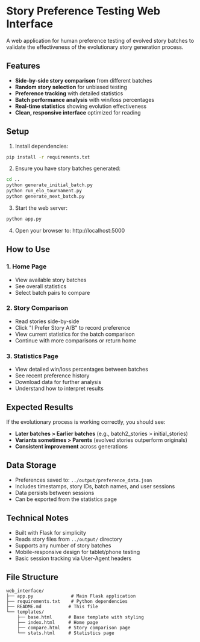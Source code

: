 # Story Preference Testing Web Interface

A web application for human preference testing of evolved story batches to validate the effectiveness of the evolutionary story generation process.

## Features

- **Side-by-side story comparison** from different batches
- **Random story selection** for unbiased testing
- **Preference tracking** with detailed statistics
- **Batch performance analysis** with win/loss percentages
- **Real-time statistics** showing evolution effectiveness
- **Clean, responsive interface** optimized for reading

## Setup

1. Install dependencies:
```bash
pip install -r requirements.txt
```

2. Ensure you have story batches generated:
```bash
cd ..
python generate_initial_batch.py
python run_elo_tournament.py
python generate_next_batch.py
```

3. Start the web server:
```bash
python app.py
```

4. Open your browser to: http://localhost:5000

## How to Use

### 1. Home Page
- View available story batches
- See overall statistics
- Select batch pairs to compare

### 2. Story Comparison
- Read stories side-by-side
- Click "I Prefer Story A/B" to record preference
- View current statistics for the batch comparison
- Continue with more comparisons or return home

### 3. Statistics Page
- View detailed win/loss percentages between batches
- See recent preference history
- Download data for further analysis
- Understand how to interpret results

## Expected Results

If the evolutionary process is working correctly, you should see:

- **Later batches > Earlier batches** (e.g., batch2_stories > initial_stories)
- **Variants sometimes > Parents** (evolved stories outperform originals)
- **Consistent improvement** across generations

## Data Storage

- Preferences saved to: `../output/preference_data.json`
- Includes timestamps, story IDs, batch names, and user sessions
- Data persists between sessions
- Can be exported from the statistics page

## Technical Notes

- Built with Flask for simplicity
- Reads story files from `../output/` directory
- Supports any number of story batches
- Mobile-responsive design for tablet/phone testing
- Basic session tracking via User-Agent headers

## File Structure

```
web_interface/
├── app.py              # Main Flask application
├── requirements.txt    # Python dependencies
├── README.md          # This file
└── templates/
    ├── base.html      # Base template with styling
    ├── index.html     # Home page
    ├── compare.html   # Story comparison page
    └── stats.html     # Statistics page
```